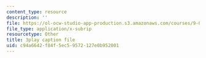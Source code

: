 ```yaml
---
content_type: resource
description: ''
file: https://ol-ocw-studio-app-production.s3.amazonaws.com/courses/9-00sc-introduction-to-psychology-fall-2011/c94a6642f84f5ec59572127e0b952001_t73rjeOj0eY.vtt
file_type: application/x-subrip
resourcetype: Other
title: 3play caption file
uid: c94a6642-f84f-5ec5-9572-127e0b952001
---
```


